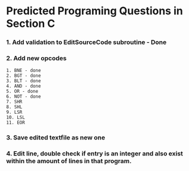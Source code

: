 # Predicted Programing Questions in Section C  
### 1. Add validation to EditSourceCode subroutine - Done
### 2. Add new opcodes
    1. BNE - done  
    2. BGT - done  
    3. BLT - done  
    4. AND - done  
    5. OR - done  
    6. NOT - done  
    7. SHR  
    8. SHL  
    9. LSR  
    10. LSL  
    11. EOR  
### 3. Save edited textfile as new one  
### 4. Edit line, double check if entry is an integer and also exist within the amount of lines in that program.  